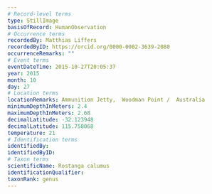 ```yaml
---
# Record-level terms
type: StillImage
basisOfRecord: HumanObservation
# Occurrence terms
recordedBy: Matthias Liffers
recordedByID: https://orcid.org/0000-0002-3639-2080
occurrenceRemarks: ""
# Event terms
eventDateTime: 2015-10-27T20:05:37
year: 2015
month: 10
day: 27
# Location terms
locationRemarks: Ammunition Jetty,  Woodman Point /  Australia
minimumDepthInMeters: 2.4
maximumDepthInMeters: 2.68
decimalLatitude: -32.123948
decimalLatitude: 115.758068
temperature: 21
# Identification terms
identifiedBy: 
identifiedByID: 
# Taxon terms
scientificName: Rostanga calumus
identificationQualifier: 
taxonRank: genus
---
```

